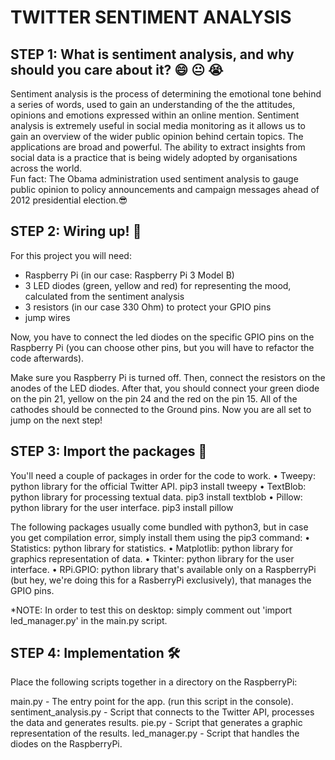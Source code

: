 TWITTER SENTIMENT ANALYSIS
===

STEP 1: What is sentiment analysis, and why should you care about it? 😄 😐 😭
---	
  Sentiment analysis is the process of determining the emotional tone behind a series of words, used to gain an understanding of the the attitudes, opinions and emotions expressed within an online mention.
	Sentiment analysis is extremely useful in social media monitoring as it allows us to gain an overview of the wider public opinion behind certain topics. The applications are broad and powerful. The ability to extract insights from social data is a practice that is being widely adopted by organisations across the world.  
Fun fact: 
The Obama administration used sentiment analysis to gauge public opinion to policy announcements and campaign messages ahead of 2012 presidential election.😎

STEP 2: Wiring up! 🔌
---
For this project you will need:
* Raspberry Pi (in our case: Raspberry Pi 3 Model B)
* 3 LED diodes (green, yellow and red) for representing the mood, calculated from the sentiment analysis
* 3 resistors (in our case 330 Ohm) to protect your GPIO pins
* jump wires

Now, you have to connect the led diodes on the specific GPIO pins on the Raspberry Pi (you can choose other pins, but you will have to refactor the code afterwards).

Make sure you Raspberry Pi is turned off. Then, connect the resistors on the anodes of the LED diodes. After that, you should connect your green diode on the pin 21, yellow on the pin 24 and the red on the pin 15. All of the cathodes should be connected to the Ground pins. Now you are all set to jump on the next step!

STEP 3: Import the packages 🚚
---
You'll need a couple of packages in order for the code to work.
• Tweepy: python library for the official Twitter API.
	pip3 install tweepy
• TextBlob: python library for processing textual data.
	pip3 install textblob
• Pillow: python library for the user interface.
	pip3 install pillow

The following packages usually come bundled with python3, but in case you get compilation error, simply install them using the pip3 command:
• Statistics: python library for statistics.
• Matplotlib: python library for graphics representation of data.
• Tkinter: python library for the user interface.
• RPi.GPIO: python library that's available only on a RaspberryPi (but hey, we're doing this for a RasberryPi exclusively), that manages the GPIO pins.

*NOTE: In order to test this on desktop: simply comment out 'import led_manager.py' in the main.py script.

STEP 4: Implementation 🛠
---
Place the following scripts together in a directory on the RaspberryPi:

main.py - The entry point for the app. (run this script in the console).
sentiment_analysis.py - Script that connects to the Twitter API, processes the data and generates results.
pie.py - Script that generates a graphic representation of the results.
led_manager.py - Script that handles the diodes on the RaspberryPi.
